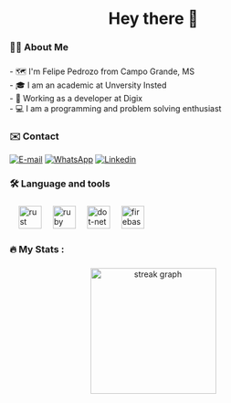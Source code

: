 
###

<h1 align="center">Hey there 👋</h1>

###

<h3 align="left">👩‍💻  About Me</h3>

###

<p align="left">- 🗺️ I'm Felipe Pedrozo from Campo Grande, MS<br>- 🎓 I am an academic at Unversity Insted<br> - 🔭 
Working as a developer at Digix <br>- 💻 I am a programming and problem solving enthusiast</p>

<h3 align="left">✉️  Contact</h3>


 [![E-mail](https://img.shields.io/badge/-Email-000?style=for-the-badge&logo=microsoft-outlook&logoColor=007BFF)](mailto:felipepedrozoribeiro@hotmail.com)
 [![WhatsApp](https://img.shields.io/badge/WhatsApp-25D366?style=for-the-badge&logo=whatsapp&logoColor=white)](https://wa.me/+5567984070366)
 [![Linkedin](https://img.shields.io/badge/LinkedIn-0077B5?style=for-the-badge&logo=linkedin&logoColor=white)](https://www.linkedin.com/in/felipe-pedrozo-234076273/)

###

<h3 align="left">🛠 Language and tools</h3>

###

<div align="left">
  
  <img width="12" />
  <img src="https://img.shields.io/badge/PHP-777BB4?style=for-the-badge&logo=php&logoColor=white" height="40" alt="rust logo"  />
  <img width="12" />
  <img src="https://img.shields.io/badge/HTML-239120?style=for-the-badge&logo=html5&logoColor=white" height="40" alt="ruby logo"  />
  <img width="12" />
  <img src="https://img.shields.io/badge/CSS3-1572B6?style=for-the-badge&logo=css3&logoColor=white" height="40" alt="dot-net logo"  />
  <img width="12" />
  <img src="https://img.shields.io/badge/MySQL-005C84?style=for-the-badge&logo=mysql&logoColor=white" height="40" alt="firebase logo"  />  
</div>

###

<h3 align="left">🔥   My Stats :</h3>

###

<div align="center">
  <img src="https://streak-stats.demolab.com?user=pedrozo0901&locale=en&mode=daily&theme=dark&hide_border=false&border_radius=5&order=3" height="220" alt="streak graph"  />
</div>

###
